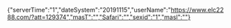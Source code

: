 {"serverTime":"1","dateSystem":"20191115","userName":"https://www.elc2288.com/?att=129374","masT":"","Safari":"","sexid":"1","masl":""}
